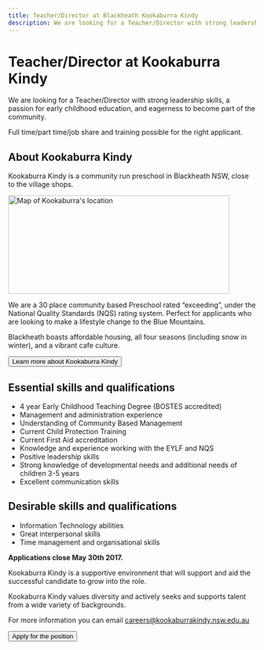 ```yaml
---
title: Teacher/Director at Blackheath Kookaburra Kindy
description: We are looking for a Teacher/Director with strong leadership skills, a passion for early childhood education, and eagerness to become part of the community.
---
```


# Teacher/Director at Kookaburra Kindy

We are looking for a Teacher/Director with strong leadership skills, a passion for early childhood education, and eagerness to become part of the community.

Full time/part time/job share and training possible for the right applicant.

## About Kookaburra Kindy

Kookaburra Kindy is a community run preschool in Blackheath NSW, close to the village shops.

<a href="https://www.google.com.au/maps/place/Kookaburra+Kindergarten/@-33.635887,150.287714,15z/data=!4m5!3m4!1s0x0:0x28c65264cedb0a8a!8m2!3d-33.635887!4d150.287714">
  <img alt="Map of Kookaburra's location" class="img-responsive" src="https://maps.googleapis.com/maps/api/staticmap?maptype=roadmap&amp;markers=size%3Amid%7C-33.635887,150.287714&amp;zoom=15&amp;scale=2&amp;size=450x200&amp;key=AIzaSyCjlCwwIjy1tNECNbqCiQC_gqg4cVhZvCQ" width="450" height="200">
</a>

We are a 30 place community based Preschool rated “exceeding”, under the National Quality Standards (NQS) rating system. Perfect for applicants who are looking to make a lifestyle change to the Blue Mountains.

Blackheath boasts affordable housing, all four seasons (including snow in winter), and a vibrant cafe culture.

<a href="https://www.facebook.com/kookaburrakindy/">
  <button class="btn btn-primary">
    <i class="fa fa-fw fa-search" aria-hidden="true"></i>
    Learn more about Kookaburra Kindy
  </button>
</a>

## Essential skills and qualifications

- 4 year Early Childhood Teaching Degree (BOSTES accredited)
- Management and administration experience
- Understanding of Community Based Management
- Current Child Protection Training
- Current First Aid accreditation
- Knowledge and experience working with the EYLF and NQS
- Positive leadership skills
- Strong knowledge of developmental needs and additional needs of children 3-5 years
- Excellent communication skills

## Desirable skills and qualifications

- Information Technology abilities
- Great interpersonal skills
- Time management and organisational skills

**Applications close May 30th 2017.**

Kookaburra Kindy is a supportive environment that will support and aid the successful candidate to grow into the role.

Kookaburra Kindy values diversity and actively seeks and supports talent from a wide variety of backgrounds.

For more information you can email careers@kookaburrakindy.nsw.edu.au

<a href="{{ site.url }}/careers/director/application/">
  <button class="btn btn-primary btn-lg">
    <i class="fa fa-fw fa-bolt" aria-hidden="true"></i>
    Apply for the position
  </button>
</a>
